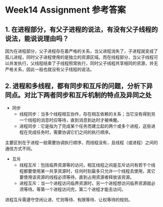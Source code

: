# Week14 Assignment 参考答案

## 1. 在进程部分，有父子进程的说法，有没有父子线程的说法，能说说理由吗？

因为在进程部分，父子进程存在着严格的关系，当父进程消失了，子进程就变成了孤儿进程，同时父子进程使用的是独立的资源区域。而在线程部分，当父子线程可以并发执行，父线程结束了子线程照常执行，同时父子线程共享相同的资源，并无严格关系，因此一般也就没有父子线程的说法。

## 2. 进程和多线程，都有同步和互斥的问题，分析下异同点。对比下两者同步和互斥机制的特点及异同之处

- 同步
  - 线程同步：当多个线程相互协作，存在相互依赖的关系；当它没有得到另一个线程的消息时应等待，直到消息到达时才被唤醒。
  - 进程同步：它是指为了完成某个任务而建立起的两个或多个进程，这些进程在完成任务时，需要协调它们之间的执行顺序。

主要区别在于进程一般需要协调执行顺序，而线程没有，且线程（或进程）之间的通信方式不同。

- 互斥
  - 线程互斥：包括临界资源等的访问，相互线程之间是互斥访问有若干个线程都要使用某一共享资源时，任何时刻最多只允许一个线程去使用，其它要使用该资源的线程必须等待，直到占用资源者释放该资源。
  - 进程互斥：当一个进程访问临界资源时，另一个进程想访问临界资源就必须等待。等第一个进程访问完，第二个进程才能去访问。

进程互斥需遵守空闲让进、忙则等待、有限等待、让权等待的规则。
